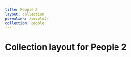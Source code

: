 ```yaml
---
title: People 2
layout: collection
permalink: /people2/
collection: people
---
```

# Collection layout for People 2